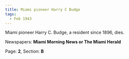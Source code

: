 ```yaml
---  
title: Miami pioneer Harry C Budge  
tags:  
  - Feb 1943  
---  
```

  
Miami pioneer Harry C. Budge, a resident since 1896, dies.  
  
Newspapers: **Miami Morning News or The Miami Herald**  
  
Page: **2**, Section: **B** 
